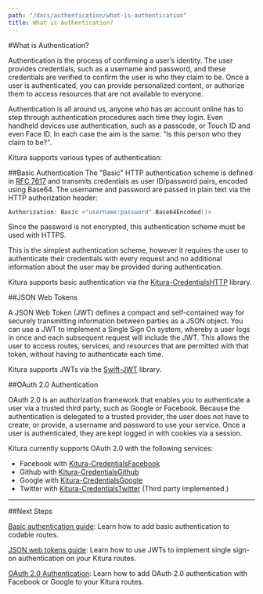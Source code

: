 ```yaml
---
path: "/docs/authentication/what-is-authentication"
title: What is Authentication?
---
```


#What is Authentication?

Authentication is the process of confirming a user’s identity. The user provides credentials, such as a username and password, and these credentials are verified to confirm the user is who they claim to be. Once a user is authenticated, you can provide personalized content, or authorize them to access resources that are not available to everyone.

Authentication is all around us, anyone who has an account online has to step through authentication procedures each time they login. Even handheld devices use authentication, such as a passcode, or Touch ID and even Face ID. In each case the aim is the same: "Is this person who they claim to be?".

Kitura supports various types of authentication:

##Basic Authentication
The "Basic" HTTP authentication scheme is defined in [RFC 7617](https://tools.ietf.org/html/rfc7617) and transmits credentials as user ID/password pairs, encoded using Base64. The username and password are passed in plain text via the HTTP authorization header:

```swift
Authorization: Basic <"username:password".Base64Encoded()>
```

Since the password is not encrypted, this authentication scheme must be used with HTTPS.

This is the simplest authentication scheme, however it requires the user to authenticate their credentials with every request and no additional information about the user may be provided during authentication.

Kitura supports basic authentication via the [Kitura-CredentialsHTTP](https://github.com/Kitura-Next/Kitura-CredentialsHTTP) library.


##JSON Web Tokens

A JSON Web Token (JWT) defines a compact and self-contained way for securely transmitting information between parties as a JSON object. You can use a JWT to implement a Single Sign On system, whereby a user logs in once and each subsequent request will include the JWT. This allows the user to access routes, services, and resources that are permitted with that token, without having to authenticate each time.

Kitura supports JWTs via the [Swift-JWT](https://github.com/Kitura-Next/Swift-JWT) library.

##OAuth 2.0 Authentication

OAuth 2.0 is an authorization framework that enables you to authenticate a user via a trusted third party, such as Google or Facebook. Because the authentication is delegated to a trusted provider, the user does not have to create, or provide, a username and password to use your service. Once a user is authenticated, they are kept logged in with cookies via a session.

Kitura currently supports OAuth 2.0 with the following services:

- Facebook with [Kitura-CredentialsFacebook](https://github.com/Kitura-Next/Kitura-CredentialsFacebook)
- Github with [Kitura-CredentialsGithub](https://github.com/Kitura-Next/Kitura-CredentialsGitHub)
- Google with [Kitura-CredentialsGoogle](https://github.com/Kitura-Next/Kitura-CredentialsGoogle)
- Twitter with [Kitura-CredentialsTwitter](https://github.com/jacobvanorder/Kitura-CredentialsTwitter) (Third party implemented.)

---

##Next Steps

[Basic authentication guide](./basic-authentication): Learn how to add basic authentication to codable routes.

[JSON web tokens guide](./jwt): Learn how to use JWTs to implement single sign-on authentication on your Kitura routes.

[OAuth 2.0 Authentication](./oauth2): Learn how to add OAuth 2.0 authentication with Facebook or Google to your Kitura routes.
